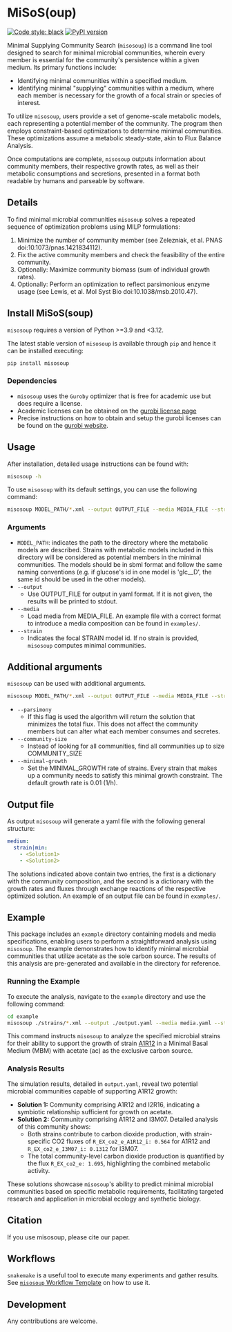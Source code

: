 # MiSoS(oup)

[![Code style: black](https://img.shields.io/badge/code%20style-black-000000.svg)](https://github.com/psf/black)
[![PyPI version](https://badge.fury.io/py/misosoup.svg)](https://badge.fury.io/py/misosoup)

Minimal Supplying Community Search (`misosoup`) is a command line tool
designed to search for minimal microbial communities, wherein every member is
essential for the community's persistence within a given medium. Its primary
functions include:

- Identifying minimal communities within a specified medium.
- Identifying minimal "supplying" communities within a medium, where each
  member is necessary for the growth of a focal strain or species of interest.

To utilize `misosoup`, users provide a set of genome-scale metabolic models,
each representing a potential member of the community. The program then employs
constraint-based optimizations to determine minimal communities. These
optimizations assume a metabolic steady-state, akin to Flux Balance Analysis.

Once computations are complete, `misosoup` outputs information about community
members, their respective growth rates, as well as their metabolic consumptions
and secretions, presented in a format both readable by humans and parseable by
software.

## Details

To find minimal microbial communities `misosoup` solves a repeated sequence of
optimization problems using MILP formulations:

1. Minimize the number of community member (see Zelezniak, et al. PNAS
   doi:10.1073/pnas.1421834112).
2. Fix the active community members and check the feasibility of the entire community.
3. Optionally: Maximize community biomass (sum of individual growth rates).
4. Optionally: Perform an optimization to reflect parsimonious enzyme usage
   (see Lewis, et al. Mol Syst Bio doi:10.1038/msb.2010.47).

## Install MiSoS(soup)

`misosoup` requires a version of Python >=3.9 and <3.12.

The latest stable version of `misosoup` is available through `pip` and hence it can be installed executing:

```bash
pip install misosoup
```

### Dependencies

* `misosoup` uses the `Guroby` optimizer that is free for academic use but does
  require a license.
* Academic licenses can be obtained on the
  [gurobi license page](https://www.gurobi.com/academia/academic-program-and-licenses/)
* Precise instructions on how to obtain and setup the gurobi licenses can be found on
  the [gurobi website](https://www.gurobi.com).

## Usage

After installation, detailed usage instructions can be found with:

```bash
misosoup -h
```

To use `misosoup` with its default settings, you can use the following command:

```bash
misosoup MODEL_PATH/*.xml --output OUTPUT_FILE --media MEDIA_FILE --strain STRAIN
```

### Arguments

* `MODEL_PATH`: indicates the path to the directory where the metabolic models are
  described. Strains with metabolic models included in this directory will be
  considered as potential members in the minimal communities. The models should
  be in sbml format and follow the same naming conventions (e.g. if glucose's id
  in one model is 'glc__D', the same id should be used in the other models).
* `--output`
  * Use OUTPUT_FILE for output in yaml format. If it is not given, the results
    will be printed to stdout.
* `--media`
  * Load media from MEDIA_FILE. An example file with a correct format to
    introduce a media composition can be found in `examples/`.
* `--strain`
  * Indicates the focal STRAIN model id. If no strain is provided, `misosoup`
    computes minimal communities.

## Additional arguments

`misosoup` can be used with additional arguments.

```bash
misosoup MODEL_PATH/*.xml --output OUTPUT_FILE --media MEDIA_FILE --strain STRAIN --parsimony --community-size COMMUNITY_SIZE --minimal-growth MINIMAL_GROWTH
```

* `--parsimony`
  * If this flag is used the algorithm will return the solution that minimizes
    the total flux. This does not affect the community members but can alter
    what each member consumes and secretes.
* `--community-size`
  * Instead of looking for all communities, find all communities up to size
    COMMUNITY_SIZE
* `--minimal-growth`
  * Set the MINIMAL_GROWTH rate of strains. Every strain that makes up a
    community needs to satisfy this minimal growth constraint. The default
    growth rate is 0.01 (1/h).

## Output file

As output `misosoup` will generate a yaml file with the following general
structure:

```yaml
medium:
  strain|min:
    - <Solution1>
    - <Solution2>
```

The solutions indicated above contain two entries, the first is a dictionary
with the community composition, and the second is a dictionary with the growth
rates and fluxes through exchange reactions of the respective optimized
solution. An example of an output file can be found in `examples/`.

## Example

This package includes an `example` directory containing models and media
specifications, enabling users to perform a straightforward analysis using
`misosoup`. The example demonstrates how to identify minimal microbial
communities that utilize acetate as the sole carbon source. The results of this
analysis are pre-generated and available in the directory for reference.

### Running the Example

To execute the analysis, navigate to the `example` directory and use the
following command:

```bash
cd example
misosoup ./strains/*.xml --output ./output.yaml --media media.yaml --strain A1R12 --media-select ac
```

This command instructs `misosoup` to analyze the specified microbial strains
for their ability to support the growth of strain
[A1R12](https://biocyc.org/A1R12/organism-summary) in a Minimal Basal Medium
(MBM) with acetate (ac) as the exclusive carbon source.

### Analysis Results

The simulation results, detailed in `output.yaml`, reveal two potential
microbial communities capable of supporting A1R12 growth:

- **Solution 1:** Community comprising A1R12 and I2R16, indicating a symbiotic
  relationship sufficient for growth on acetate.
- **Solution 2:** Community comprising A1R12 and I3M07. Detailed analysis of
  this community shows:
  - Both strains contribute to carbon dioxide production, with strain-specific
    CO2 fluxes of `R_EX_co2_e_A1R12_i: 0.564` for A1R12 and
    `R_EX_co2_e_I3M07_i: 0.1312` for I3M07.
  - The total community-level carbon dioxide production is quantified by the
    flux `R_EX_co2_e: 1.695`, highlighting the combined metabolic activity.

These solutions showcase `misosoup`'s ability to predict minimal microbial
communities based on specific metabolic requirements, facilitating targeted
research and application in microbial ecology and synthetic biology.

## Citation

If you use misosoup, please cite our paper.

## Workflows

`snakemake` is a useful tool to execute many experiments and gather results.
See [`misosoup` Workflow Template](https://gitlab.ethz.ch/ochsnern/misosoup_workflow_template)
on how to use it.

## Development

Any contributions are welcome.

